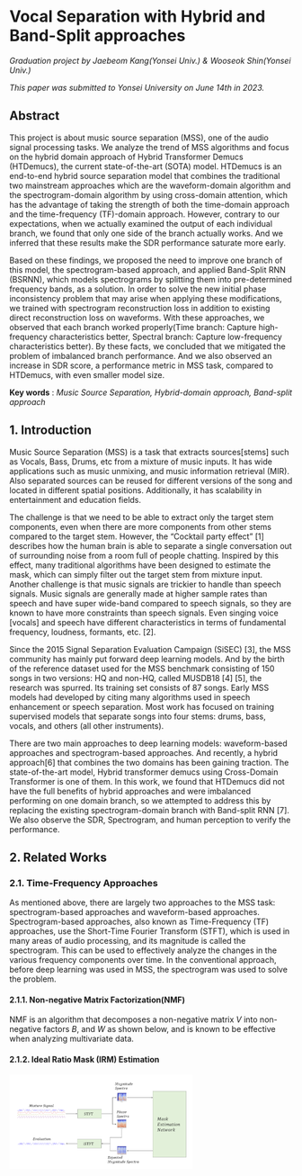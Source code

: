# Vocal Separation with Hybrid and Band-Split approaches

*Graduation project by Jaebeom Kang(Yonsei Univ.) & Wooseok Shin(Yonsei Univ.)*

*This paper was submitted to Yonsei University on June 14th in 2023.*

## Abstract

  This project is about music source separation (MSS), one of the audio signal processing tasks. We analyze the trend of MSS algorithms and focus on the hybrid domain approach of Hybrid Transformer Demucs (HTDemucs), the current state-of-the-art (SOTA) model. HTDemucs is an end-to-end hybrid source separation model that combines the traditional two mainstream approaches which are the waveform-domain algorithm and the spectrogram-domain algorithm by using cross-domain attention, which has the advantage of taking the strength of both the time-domain approach and the time-frequency (TF)-domain approach. However, contrary to our expectations, when we actually examined the output of each individual branch, we found that only one side of the branch actually works. And we inferred that these results make the SDR performance saturate more early.

  Based on these findings, we proposed the need to improve one branch of this model, the spectrogram-based approach, and applied Band-Split RNN (BSRNN), which models spectrograms by splitting them into pre-determined frequency bands, as a solution. In order to solve the new initial phase inconsistency problem that may arise when applying these modifications, we trained with spectrogram reconstruction loss in addition to existing direct reconstruction loss on waveforms. With these approaches, we observed that each branch worked properly(Time branch: Capture high-frequency characteristics better, Spectral branch: Capture low-frequency characteristics better). By these facts, we concluded that we mitigated the problem of imbalanced branch performance. And we also observed an increase in SDR score, a performance metric in MSS task, compared to HTDemucs, with even smaller model size.

**Key words** : *Music Source Separation, Hybrid-domain approach, Band-split approach*



## 1. Introduction

Music Source Separation (MSS) is a task that extracts sources[stems] such as Vocals, Bass, Drums, etc from a mixture of music inputs. It has wide applications such as music unmixing, and music information retrieval (MIR). Also separated sources can be reused for different versions of the song and located in different spatial positions. Additionally, it has scalability in entertainment and education fields.

The challenge is that we need to be able to extract only the target stem components, even when there are more components from other stems compared to the target stem. However, the “Cocktail party effect” [1] describes how the human brain is able to separate a single conversation out of surrounding noise from a room full of people chatting. Inspired by this effect, many traditional algorithms have been designed to estimate the mask, which can simply filter out the target stem from mixture input. Another challenge is that music signals are trickier to handle than speech signals. Music signals are generally made at higher sample rates than speech and have super wide-band compared to speech signals, so they are known to have more constraints than speech signals. Even singing voice [vocals] and speech have different characteristics in terms of fundamental frequency, loudness, formants, etc. [2]. 

Since the 2015 Signal Separation Evaluation Campaign (SiSEC) [3], the MSS community has mainly put forward deep learning models. And by the birth of the reference dataset used for the MSS benchmark consisting of 150 songs in two versions: HQ and non-HQ, called MUSDB18 [4] [5], the research was spurred. Its training set consists of 87 songs. Early MSS models had developed by citing many algorithms used in speech enhancement or speech separation. Most work has focused on training supervised models that separate songs into four stems: drums, bass, vocals, and others (all other instruments). 

There are two main approaches to deep learning models: waveform-based approaches and spectrogram-based approaches. And recently, a hybrid approach[6] that combines the two domains has been gaining traction. The state-of-the-art model, Hybrid transformer demucs using Cross-Domain Transformer is one of them. In this work, we found that HTDemucs did not have the full benefits of hybrid approaches and were imbalanced performing on one domain branch, so we attempted to address this by replacing the existing spectrogram-domain branch with Band-split RNN [7]. We also observe the SDR, Spectrogram, and human perception to verify the performance.



## 2. Related Works

### 2.1. Time-Frequency Approaches

As mentioned above, there are largely two approaches to the MSS task: spectrogram-based approaches and waveform-based approaches.  Spectrogram-based approaches, also known as Time-Frequency (TF) approaches, use the Short-Time Fourier Transform (STFT), which is used in many areas of audio processing, and its magnitude is called the spectrogram. This can be used to effectively analyze the changes in the various frequency components over time. In the conventional approach, before deep learning was used in MSS, the spectrogram was used to solve the problem.

#### 2.1.1. Non-negative Matrix Factorization(NMF)

NMF is an algorithm that decomposes a non-negative matrix $V$ into non-negative factors $B$, and $W$ as shown below, and is known to be effective when analyzing multivariate data.

#### 2.1.2. Ideal Ratio Mask (IRM) Estimation
<img src="/IRM.png" alt="IRM" style="zoom:50%;" />
